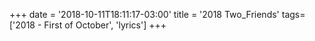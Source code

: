 +++
date = '2018-10-11T18:11:17-03:00'
title = '2018 Two_Friends'
tags= ['2018 - First of October', 'lyrics']
+++
